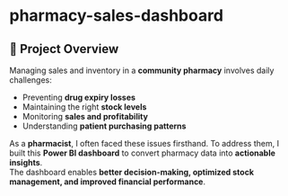 # pharmacy-sales-dashboard

## 📌 Project Overview
Managing sales and inventory in a **community pharmacy** involves daily challenges:  
- Preventing **drug expiry losses**  
- Maintaining the right **stock levels**  
- Monitoring **sales and profitability**  
- Understanding **patient purchasing patterns**  

As a **pharmacist**, I often faced these issues firsthand. To address them, I built this **Power BI dashboard** to convert pharmacy data into **actionable insights**.  
The dashboard enables **better decision-making, optimized stock management, and improved financial performance**.
